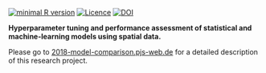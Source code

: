 [![minimal R version](https://img.shields.io/badge/R%3E%3D-3.5.0-brightgreen.svg)](https://cran.r-project.org/)   [![Licence](https://img.shields.io/github/license/mashape/apistatus.svg)](http://choosealicense.com/licenses/mit/)
[![DOI](https://zenodo.org/badge/DOI/10.5281/zenodo.2582969.svg)](https://doi.org/10.5281/zenodo.2582969)

**Hyperparameter tuning and performance assessment of statistical and machine-learning models using spatial data.**

Please go to [2018-model-comparison.pjs-web.de](2018-model-comparison.pjs-web.de) for a detailed description of this research project.
